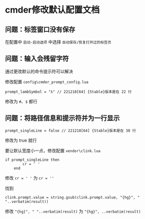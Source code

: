 # cmder修改默认配置文档

## 问题：标签窗口没有保存

在配置中 `启动-启动选项` 中选择 `自动保存/恢复打开过的标签页`

## 问题：输入会残留字符

通过更改默认的命令提示符可以解决

修改配置 `config\cmder_prompt_config.lua`

```config
prompt_lambSymbol = "λ" // 221218[64] {Stable}版本是在 22 行
```

修改为 `#`、`$` 都行

## 问题：将路径信息和提示符并为一行显示

```config
prompt_singleLine = false // 221218[64] {Stable}版本是在 30 行
```

修改为 true 就行

要让默认宽度小一点，修改配置 `vendor\clink.lua`

```config
if prompt_singleLine then
        cr = ' '
    end
```

修改 `cr = ' '` 为 `cr = ''`

找到

```config
clink.prompt.value = string.gsub(clink.prompt.value, "{hg}", " "..verbatim(result))
```

修改 `"{hg}", " "..verbatim(result)` 为 `"{hg}", ..verbatim(result)`
